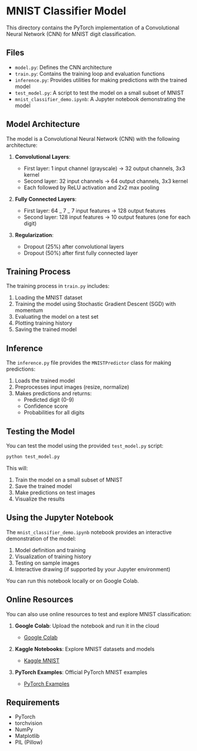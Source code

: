 # MNIST Classifier Model

This directory contains the PyTorch implementation of a Convolutional Neural Network (CNN) for MNIST digit classification.

## Files

- `model.py`: Defines the CNN architecture
- `train.py`: Contains the training loop and evaluation functions
- `inference.py`: Provides utilities for making predictions with the trained model
- `test_model.py`: A script to test the model on a small subset of MNIST
- `mnist_classifier_demo.ipynb`: A Jupyter notebook demonstrating the model

## Model Architecture

The model is a Convolutional Neural Network (CNN) with the following architecture:

1. **Convolutional Layers**:

   - First layer: 1 input channel (grayscale) → 32 output channels, 3x3 kernel
   - Second layer: 32 input channels → 64 output channels, 3x3 kernel
   - Each followed by ReLU activation and 2x2 max pooling

2. **Fully Connected Layers**:

   - First layer: 64 _ 7 _ 7 input features → 128 output features
   - Second layer: 128 input features → 10 output features (one for each digit)

3. **Regularization**:
   - Dropout (25%) after convolutional layers
   - Dropout (50%) after first fully connected layer

## Training Process

The training process in `train.py` includes:

1. Loading the MNIST dataset
2. Training the model using Stochastic Gradient Descent (SGD) with momentum
3. Evaluating the model on a test set
4. Plotting training history
5. Saving the trained model

## Inference

The `inference.py` file provides the `MNISTPredictor` class for making predictions:

1. Loads the trained model
2. Preprocesses input images (resize, normalize)
3. Makes predictions and returns:
   - Predicted digit (0-9)
   - Confidence score
   - Probabilities for all digits

## Testing the Model

You can test the model using the provided `test_model.py` script:

```bash
python test_model.py
```

This will:

1. Train the model on a small subset of MNIST
2. Save the trained model
3. Make predictions on test images
4. Visualize the results

## Using the Jupyter Notebook

The `mnist_classifier_demo.ipynb` notebook provides an interactive demonstration of the model:

1. Model definition and training
2. Visualization of training history
3. Testing on sample images
4. Interactive drawing (if supported by your Jupyter environment)

You can run this notebook locally or on Google Colab.

## Online Resources

You can also use online resources to test and explore MNIST classification:

1. **Google Colab**: Upload the notebook and run it in the cloud

   - [Google Colab](https://colab.research.google.com/)

2. **Kaggle Notebooks**: Explore MNIST datasets and models

   - [Kaggle MNIST](https://www.kaggle.com/c/digit-recognizer)

3. **PyTorch Examples**: Official PyTorch MNIST examples
   - [PyTorch Examples](https://github.com/pytorch/examples/tree/master/mnist)

## Requirements

- PyTorch
- torchvision
- NumPy
- Matplotlib
- PIL (Pillow)
